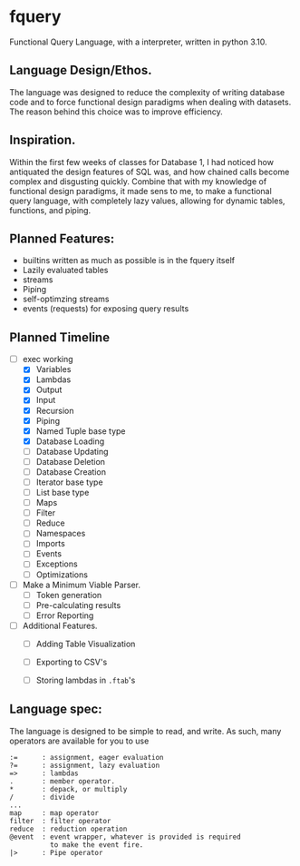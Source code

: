 # fquery
Functional Query Language, with a interpreter, written in python 3.10.

## Language Design/Ethos.

The language was designed to reduce the complexity of writing database
code and to force functional design paradigms when dealing with datasets.
The reason behind this choice was to improve efficiency. 
## Inspiration.

Within the first few weeks of classes for Database 1, I had noticed how 
antiquated the design features of SQL was, and how chained calls become
complex and disgusting quickly. Combine that with my knowledge of
functional design paradigms, it made sens to me, to make a functional
query language, with completely lazy values, allowing for dynamic 
tables, functions, and piping.

## Planned Features:
- builtins written as much as possible is in the fquery itself
- Lazily evaluated tables
- streams
- Piping
- self-optimzing streams
- events (requests) for exposing query results

## Planned Timeline
- [ ] exec working
  - [x] Variables
  - [x] Lambdas
  - [x] Output
  - [x] Input
  - [x] Recursion
  - [x] Piping
  - [x] Named Tuple base type
  - [x] Database Loading
  - [ ] Database Updating
  - [ ] Database Deletion
  - [ ] Database Creation
  - [ ] Iterator base type
  - [ ] List base type
  - [ ] Maps
  - [ ] Filter
  - [ ] Reduce
  - [ ] Namespaces
  - [ ] Imports
  - [ ] Events
  - [ ] Exceptions
  - [ ] Optimizations
- [ ] Make a Minimum Viable Parser.
  - [ ] Token generation
  - [ ] Pre-calculating results
  - [ ] Error Reporting
- [ ] Additional Features.
  - [ ] Adding Table Visualization
  - [ ] Exporting to CSV's
  - [ ] Storing lambdas in `.ftab`'s
  

## Language spec:

The language is designed to be simple to read, and write. As such,
many operators are available for you to use

```
:=      : assignment, eager evaluation
?=      : assignment, lazy evaluation
=>      : lambdas
.       : member operator.
*       : depack, or multiply
/       : divide
...
map     : map operator
filter  : filter operator
reduce  : reduction operation
@event  : event wrapper, whatever is provided is required
          to make the event fire.
|>      : Pipe operator
```
